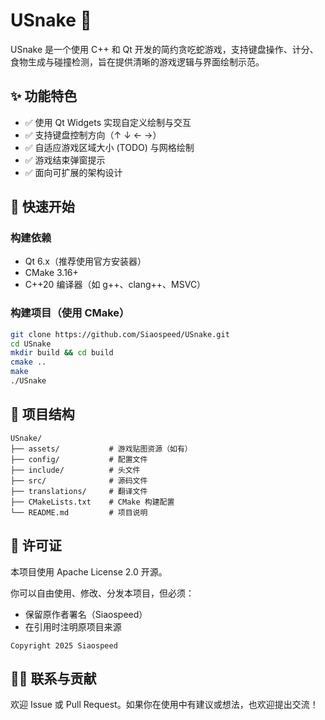 # USnake 🐍

USnake 是一个使用 C++ 和 Qt 开发的简约贪吃蛇游戏，支持键盘操作、计分、食物生成与碰撞检测，旨在提供清晰的游戏逻辑与界面绘制示范。

## ✨ 功能特色

- ✅ 使用 Qt Widgets 实现自定义绘制与交互
- ✅ 支持键盘控制方向（↑ ↓ ← →）
- ✅ 自适应游戏区域大小 (TODO) 与网格绘制
- ✅ 游戏结束弹窗提示
- ✅ 面向可扩展的架构设计

## 🚀 快速开始

### 构建依赖

- Qt 6.x（推荐使用官方安装器）
- CMake 3.16+
- C++20 编译器（如 g++、clang++、MSVC）

### 构建项目（使用 CMake）

```bash
git clone https://github.com/Siaospeed/USnake.git
cd USnake
mkdir build && cd build
cmake ..
make
./USnake
```

## 📁 项目结构

```
USnake/
├── assets/           # 游戏贴图资源（如有）
├── config/           # 配置文件
├── include/          # 头文件
├── src/              # 源码文件
├── translations/     # 翻译文件
├── CMakeLists.txt    # CMake 构建配置
└── README.md         # 项目说明
```

## 📜 许可证
本项目使用 Apache License 2.0 开源。

你可以自由使用、修改、分发本项目，但必须：

- 保留原作者署名（Siaospeed）
- 在引用时注明原项目来源

```
Copyright 2025 Siaospeed
```

## 🙋‍♂️ 联系与贡献
欢迎 Issue 或 Pull Request。如果你在使用中有建议或想法，也欢迎提出交流！
